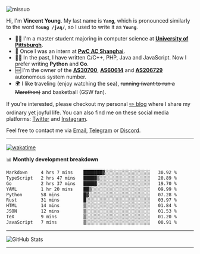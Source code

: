 <p align="left"> <img src="https://komarev.com/ghpvc/?username=missuo&label=Profile%20views&color=0e75b6&style=flat" alt="missuo" /> </p>


Hi, I'm **Vincent Young**. My last name is **`Yang`**, which is pronounced similarly to the word **`Young /jʌŋ/`**, so I used to write it as **`Young`**. 

-  👨‍🎓 I'm a master student majoring in computer science at [**University of Pittsburgh**](https://www.pitt.edu).
-  💼 Once I was an intern at **[PwC AC Shanghai](https://www.linkedin.com/company/pwc-ac-shanghai/)**.
-  👨‍💻 In the past, I have written C/C++, PHP, Java and JavaScript. Now I prefer writing **Python** and **Go**.
-  🆕 I'm the owner of the **[AS30700](https://bgp.tools/as/30700)**, **[AS60614](https://bgp.tools/as/60614)** and **[AS206729](https://bgp.tools/as/206729)** autonomous system number.
-  🌍 I like traveling (enjoy watching the sea), ~~running (want to run a Marathon)~~ and basketball (GSW fan).

If you're interested, please checkout my personal [✏️ blog](https://missuo.me/) where I share my ordinary yet joyful life. You can also find me on these social media platforms: [Twitter](https://twitter.com/m1ssuo) and [Instagram](https://www.instagram.com/missuo.me).

Feel free to contact me via <a href="mailto:i@yyt.moe">Email</a>, [Telegram](https://t.me/missuo) or [Discord](https://discordapp.com/users/missuo#7448).

-------

[![wakatime](https://wakatime.com/badge/user/c13cd961-40ca-417a-afb6-1f9ea8ac295c.svg)](https://wakatime.com/@missuo)

📊 **Monthly development breakdown**
<!--START_SECTION:waka-->

```txt
Markdown     4 hrs 7 mins    ███████▓░░░░░░░░░░░░░░░░░   30.92 %
TypeScript   2 hrs 47 mins   █████▒░░░░░░░░░░░░░░░░░░░   20.89 %
Go           2 hrs 37 mins   █████░░░░░░░░░░░░░░░░░░░░   19.70 %
YAML         1 hr 20 mins    ██▒░░░░░░░░░░░░░░░░░░░░░░   09.99 %
Python       58 mins         █▓░░░░░░░░░░░░░░░░░░░░░░░   07.28 %
Rust         31 mins         █░░░░░░░░░░░░░░░░░░░░░░░░   03.97 %
HTML         14 mins         ▒░░░░░░░░░░░░░░░░░░░░░░░░   01.84 %
JSON         12 mins         ▒░░░░░░░░░░░░░░░░░░░░░░░░   01.53 %
TeX          9 mins          ▒░░░░░░░░░░░░░░░░░░░░░░░░   01.20 %
JavaScript   7 mins          ▒░░░░░░░░░░░░░░░░░░░░░░░░   00.91 %
```

<!--END_SECTION:waka-->

-------

![GitHub Stats](https://github-readme-stats-opal-alpha-76.vercel.app/api?username=missuo&show_icons=true&theme=transparent)

-------

